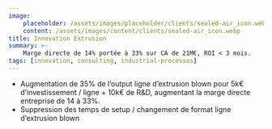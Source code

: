 ```yaml
---
image:
    placeholder: /assets/images/placeholder/clients/sealed-air_icon.webp
    content: /assets/images/content/clients/sealed-air_icon.webp
title: Innovation Extrusion
summary: >-
    Marge directe de 14% portée à 33% sur CA de 21M€, ROI < 3 mois.
tags: [innovation, consulting, industrial-processes]
---
```


<ul>
	<li>Augmentation de 35% de l’output ligne d’extrusion blown pour 5k€ d’investissement / ligne + 10k€ de R&D, augmentant la marge directe entreprise  de 14 à 33%.</li>
	<li>Suppression des temps de setup / changement de format ligne d’extrusion blown</li>
</ul>
